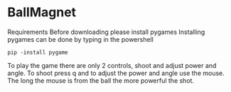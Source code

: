 # BallMagnet

Requirements
Before downloading please install pygames
Installing pygames can be done by typing in the powershell 
```
pip -install pygame
```
To play the game there are only 2 controls, shoot and adjust power and angle.
To shoot press q and to adjust the power and angle use the mouse. 
The long the mouse is from the ball the more powerful the shot.

